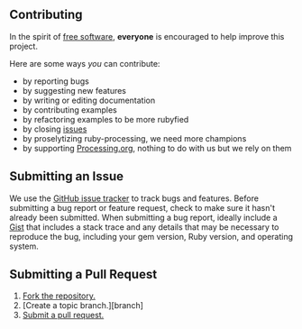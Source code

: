 ## Contributing
In the spirit of [free software][free-sw], **everyone** is encouraged to help improve this project.

Here are some ways *you* can contribute:

* by reporting bugs
* by suggesting new features
* by writing or editing documentation
* by contributing examples
* by refactoring examples to be more rubyfied
* by closing [issues][]
* by proselytizing ruby-processing, we need more champions
* by supporting [Processing.org][], nothing to do with us but we rely on them

## Submitting an Issue
We use the [GitHub issue tracker][issues] to track bugs and features. Before
submitting a bug report or feature request, check to make sure it hasn't
already been submitted. When submitting a bug report, ideally include a [Gist][]
that includes a stack trace and any details that may be necessary to reproduce
the bug, including your gem version, Ruby version, and operating system.


## Submitting a Pull Request
1. [Fork the repository.][fork]
2. [Create a topic branch.][branch]
3. [Submit a pull request.][pr]

[free-sw]: http://www.fsf.org/licensing/essays/free-sw.html
[issues]: https://github.com/rubygems/gems/issues
[gist]: https://gist.github.com/
[fork]: http://help.github.com/fork-a-repo/
[pr]: http://help.github.com/send-pull-requests/
[processing.org]: http://processing.org/foundation/
